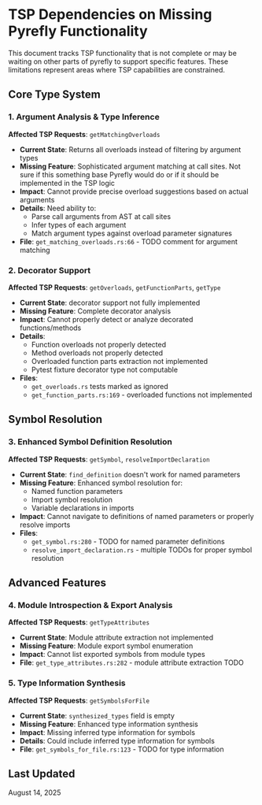 # TSP Dependencies on Missing Pyrefly Functionality

This document tracks TSP functionality that is not complete or may be waiting on other parts of pyrefly to support specific features. These limitations represent areas where TSP capabilities are constrained.

## Core Type System

### 1. Argument Analysis & Type Inference
**Affected TSP Requests**: `getMatchingOverloads`
- **Current State**: Returns all overloads instead of filtering by argument types
- **Missing Feature**: Sophisticated argument matching at call sites. Not sure if this something base Pyrefly would do or if it should be implemented in the TSP logic
- **Impact**: Cannot provide precise overload suggestions based on actual arguments
- **Details**: Need ability to:
  - Parse call arguments from AST at call sites
  - Infer types of each argument
  - Match argument types against overload parameter signatures
- **File**: `get_matching_overloads.rs:66` - TODO comment for argument matching

### 2. Decorator Support
**Affected TSP Requests**: `getOverloads`, `getFunctionParts`, `getType`
- **Current State**: decorator support not fully implemented
- **Missing Feature**: Complete decorator analysis
- **Impact**: Cannot properly detect or analyze decorated functions/methods
- **Details**: 
  - Function overloads not properly detected
  - Method overloads not properly detected  
  - Overloaded function parts extraction not implemented
  - Pytest fixture decorator type not computable
- **Files**: 
  - `get_overloads.rs` tests marked as ignored
  - `get_function_parts.rs:169` - overloaded functions not implemented

## Symbol Resolution

### 3. Enhanced Symbol Definition Resolution
**Affected TSP Requests**: `getSymbol`, `resolveImportDeclaration`
- **Current State**: `find_definition` doesn't work for named parameters
- **Missing Feature**: Enhanced symbol resolution for:
  - Named function parameters
  - Import symbol resolution
  - Variable declarations in imports
- **Impact**: Cannot navigate to definitions of named parameters or properly resolve imports
- **Files**:
  - `get_symbol.rs:280` - TODO for named parameter definitions
  - `resolve_import_declaration.rs` - multiple TODOs for proper symbol resolution

## Advanced Features

### 4. Module Introspection & Export Analysis
**Affected TSP Requests**: `getTypeAttributes`
- **Current State**: Module attribute extraction not implemented
- **Missing Feature**: Module export symbol enumeration
- **Impact**: Cannot list exported symbols from module types
- **File**: `get_type_attributes.rs:282` - module attribute extraction TODO

### 5. Type Information Synthesis
**Affected TSP Requests**: `getSymbolsForFile`
- **Current State**: `synthesized_types` field is empty
- **Missing Feature**: Enhanced type information synthesis
- **Impact**: Missing inferred type information for symbols
- **Details**: Could include inferred type information for symbols
- **File**: `get_symbols_for_file.rs:123` - TODO for type information

## Last Updated
August 14, 2025
